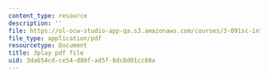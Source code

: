 ```yaml
---
content_type: resource
description: ''
file: https://ol-ocw-studio-app-qa.s3.amazonaws.com/courses/3-091sc-introduction-to-solid-state-chemistry-fall-2010/3da654cdce54d80fad5f8dc8d01cc80a_LHRZLeQ2aaM.pdf
file_type: application/pdf
resourcetype: Document
title: 3play pdf file
uid: 3da654cd-ce54-d80f-ad5f-8dc8d01cc80a
---
```


